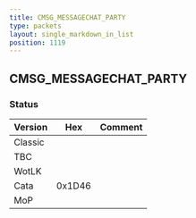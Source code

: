 ```yaml
---
title: CMSG_MESSAGECHAT_PARTY
type: packets
layout: single_markdown_in_list
position: 1119
---
```


## CMSG_MESSAGECHAT_PARTY

### Status

Version    | Hex        | Comment
---------- | ---------- | ---------- 
Classic    |            |
TBC        |            |
WotLK      |            |
Cata       | 0x1D46     |
MoP        |            |